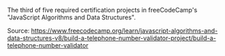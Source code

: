 The third of five required certification projects in freeCodeCamp's "JavaScript Algorithms and Data Structures".

Source: https://www.freecodecamp.org/learn/javascript-algorithms-and-data-structures-v8/build-a-telephone-number-validator-project/build-a-telephone-number-validator